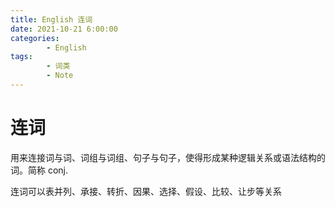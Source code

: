 ```yaml
---
title: English 连词
date: 2021-10-21 6:00:00
categories:
        - English
tags:
        - 词类
        - Note
---
```


# 连词

用来连接词与词、词组与词组、句子与句子，使得形成某种逻辑关系或语法结构的词。简称 conj.

连词可以表并列、承接、转折、因果、选择、假设、比较、让步等关系

